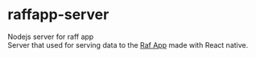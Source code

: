# raffapp-server
Nodejs server for raff app </br>
Server that used for serving data to the [Raf App][df1] made with React native.


[df1]: <https://github.com/mrdja026/rafapp>
